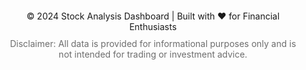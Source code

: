 <div style="text-align: center; padding: 20px; font-size: 14px;">
    © 2024 Stock Analysis Dashboard | Built with ❤️ for Financial Enthusiasts


   <div style="margin-top: 10px; color: #6d6d6d;">
       Disclaimer: All data is provided for informational purposes only and is not intended for trading or investment advice.
   </div>
</div>
